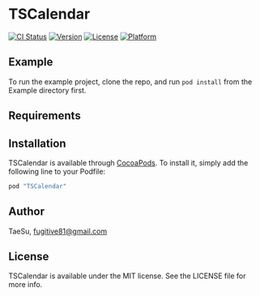 # TSCalendar

[![CI Status](http://img.shields.io/travis/TaeSu/TSCalendar.svg?style=flat)](https://travis-ci.org/TaeSu/TSCalendar)
[![Version](https://img.shields.io/cocoapods/v/TSCalendar.svg?style=flat)](http://cocoapods.org/pods/TSCalendar)
[![License](https://img.shields.io/cocoapods/l/TSCalendar.svg?style=flat)](http://cocoapods.org/pods/TSCalendar)
[![Platform](https://img.shields.io/cocoapods/p/TSCalendar.svg?style=flat)](http://cocoapods.org/pods/TSCalendar)

## Example

To run the example project, clone the repo, and run `pod install` from the Example directory first.

## Requirements

## Installation

TSCalendar is available through [CocoaPods](http://cocoapods.org). To install
it, simply add the following line to your Podfile:

```ruby
pod "TSCalendar"
```

## Author

TaeSu, fugitive81@gmail.com

## License

TSCalendar is available under the MIT license. See the LICENSE file for more info.
